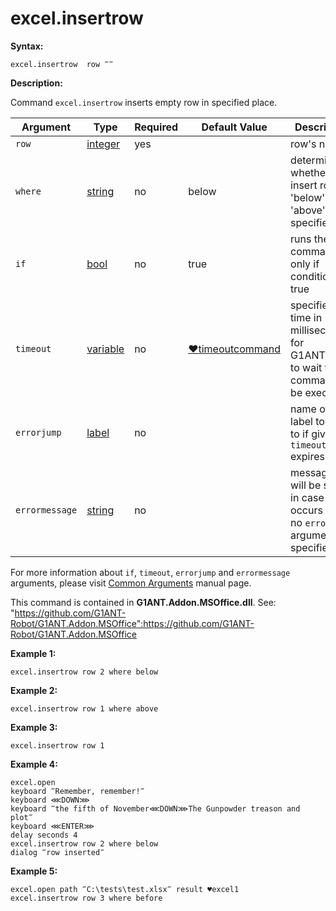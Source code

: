 # excel.insertrow

**Syntax:**

```G1ANT
excel.insertrow  row ‴‴

```

**Description:**

Command `excel.insertrow` inserts empty row in specified place. 

| Argument | Type | Required | Default Value | Description |
| -------- | ---- | -------- | ------------- | ----------- |
|`row`| [integer](https://github.com/G1ANT-Robot/G1ANT.Manual/blob/master/G1ANT-Language/Structures/bool.md) | yes |  | row's number |
|`where`| [string](https://github.com/G1ANT-Robot/G1ANT.Manual/blob/master/G1ANT-Language/Structures/bool.md) | no | below | determines, whether to insert row 'below' or 'above' specified row |
|`if`| [bool](https://github.com/G1ANT-Robot/G1ANT.Manual/blob/master/G1ANT-Language/Structures/bool.md) | no | true | runs the command only if condition is true |
|`timeout`| [variable](https://github.com/G1ANT-Robot/G1ANT.Manual/blob/master/G1ANT-Language/Special-Characters/variable.md) | no | [♥timeoutcommand](https://github.com/G1ANT-Robot/G1ANT.Manual/blob/master/G1ANT-Language/Variables/Special-Variables.md)  | specifies time in milliseconds for G1ANT.Robot to wait for the command to be executed |
|`errorjump`| [label](https://github.com/G1ANT-Robot/G1ANT.Manual/blob/master/G1ANT-Language/Structures/bool.md) | no |  | name of the label to jump to if given `timeout` expires |
|`errormessage`| [string](https://github.com/G1ANT-Robot/G1ANT.Manual/blob/master/G1ANT-Language/Structures/bool.md) | no | | message that will be shown in case error occurs and no `errorjump` argument is specified |

For more information about `if`, `timeout`, `errorjump` and `errormessage` arguments, please visit [Common Arguments](https://github.com/G1ANT-Robot/G1ANT.Manual/blob/master/G1ANT-Language/Common-Arguments.md)  manual page.

This command is contained in **G1ANT.Addon.MSOffice.dll**.
See: "https://github.com/G1ANT-Robot/G1ANT.Addon.MSOffice":https://github.com/G1ANT-Robot/G1ANT.Addon.MSOffice

**Example 1:**

```G1ANT
excel.insertrow row 2 where below

```

**Example 2:**

```G1ANT
excel.insertrow row 1 where above

```

**Example 3:**

```G1ANT
excel.insertrow row 1

```

**Example 4:**

```G1ANT
excel.open
keyboard ‴Remember, remember!‴
keyboard ⋘DOWN⋙
keyboard ‴the fifth of November⋘DOWN⋙The Gunpowder treason and plot‴
keyboard ⋘ENTER⋙
delay seconds 4
excel.insertrow row 2 where below
dialog ‴row inserted‴

```

**Example 5:**

```G1ANT
excel.open path ‴C:\tests\test.xlsx‴ result ♥excel1
excel.insertrow row 3 where before

```